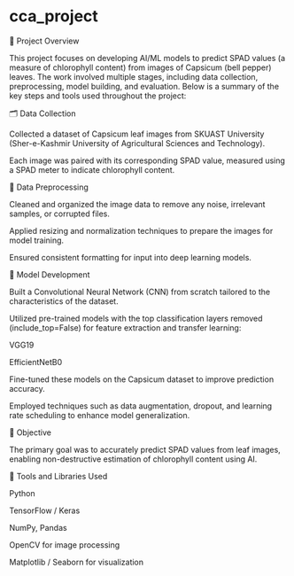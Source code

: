 # cca_project
📘 Project Overview

This project focuses on developing AI/ML models to predict SPAD values (a measure of chlorophyll content) from images of Capsicum (bell pepper) leaves. The work involved multiple stages, including data collection, preprocessing, model building, and evaluation. Below is a summary of the key steps and tools used throughout the project:

🗂️ Data Collection

Collected a dataset of Capsicum leaf images from SKUAST University (Sher-e-Kashmir University of Agricultural Sciences and Technology).

Each image was paired with its corresponding SPAD value, measured using a SPAD meter to indicate chlorophyll content.

🧹 Data Preprocessing

Cleaned and organized the image data to remove any noise, irrelevant samples, or corrupted files.

Applied resizing and normalization techniques to prepare the images for model training.

Ensured consistent formatting for input into deep learning models.

🧠 Model Development

Built a Convolutional Neural Network (CNN) from scratch tailored to the characteristics of the dataset.

Utilized pre-trained models with the top classification layers removed (include_top=False) for feature extraction and transfer learning:

VGG19

EfficientNetB0

Fine-tuned these models on the Capsicum dataset to improve prediction accuracy.

Employed techniques such as data augmentation, dropout, and learning rate scheduling to enhance model generalization.

🎯 Objective

The primary goal was to accurately predict SPAD values from leaf images, enabling non-destructive estimation of chlorophyll content using AI.

🔧 Tools and Libraries Used

Python

TensorFlow / Keras

NumPy, Pandas

OpenCV for image processing

Matplotlib / Seaborn for visualization
